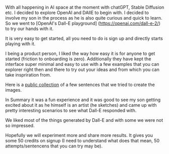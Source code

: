 With all happening in AI space at the moment with chatGPT, Stable Diffusion etc. I decided to explore OpenAI and DAllE to begin with.
I decided to involve my son in the process as he is also quite curious and quick to learn.
So we went to [OpenAI's Dall-E playground] (https://openai.com/dall-e-2/) to try our hands with it.

It is very easy to get started, all you need to do is sign up and directly starts playing with it.

I being a product person, I liked the way how easy it is for anyone to get started (friction to onboarding is zero).
Additionally they have kept the interface super minimal and easy to use with a few examples that you can explorer right then and there to try out your ideas and from which you can take inspriration from.

Here is a [public collection](https://labs.openai.com/c/y16wfJ7g4Mq5R2x4gPeAlxsW) of a few sentences that we tried to create the images.

In Summary it was a fun experience and it was good to see my son getting excited about it as he himself is an artist (he sketches) and came up with pretty interesting scenarios to see what Dall-E responded with.

We liked most of the things generated by Dall-E and with some we were not so impressed.

Hopefully we will experiment more and share more results. It gives you some 50 credits on signup (I need to understand what does that mean, 50 attempts/sentencens that you can try may be).
